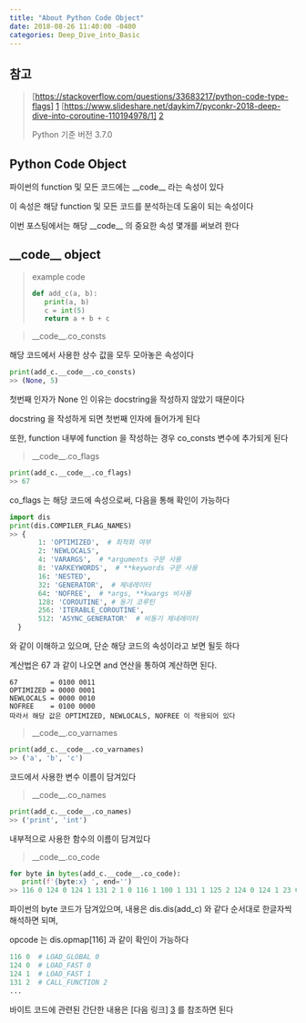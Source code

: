 ```yaml
---
title: "About Python Code Object"
date: 2018-08-26 11:40:00 -0400
categories: Deep_Dive_into_Basic
---
```


## 참고
> [https://stackoverflow.com/questions/33683217/python-code-type-flags] [1]
> [https://www.slideshare.net/daykim7/pyconkr-2018-deep-dive-into-coroutine-110194978/1] [2]
> 
> Python 기준 버전 3.7.0

## Python Code Object
파이썬의 function 및 모든 코드에는 \_\_code__ 라는 속성이 있다

이 속성은 해당 function 및 모든 코드를 분석하는데 도움이 되는 속성이다

이번 포스팅에서는 해당 \_\_code__ 의 중요한 속성 몇개를 써보려 한다

## \_\_code__ object

> example code
> ```python
> def add_c(a, b):
>    print(a, b)
>    c = int(5)
>    return a + b + c
> ```



> \_\_code__.co_consts


해당 코드에서 사용한 상수 값을 모두 모아놓은 속성이다

```python
print(add_c.__code__.co_consts)
>> (None, 5)
```

첫번째 인자가 None 인 이유는 docstring을 작성하지 않았기 때문이다

docstring 을 작성하게 되면 첫번째 인자에 들어가게 된다

또한, function 내부에 function 을 작성하는 경우 co_consts 변수에 추가되게 된다


> \_\_code__.co_flags

```python
print(add_c.__code__.co_flags)
>> 67
```
co_flags 는 해당 코드에 속성으로써, 다음을 통해 확인이 가능하다
```python
import dis
print(dis.COMPILER_FLAG_NAMES)
>> {
       1: 'OPTIMIZED',  # 최적화 여부 
       2: 'NEWLOCALS', 
       4: 'VARARGS',  # *arguments 구문 사용
       8: 'VARKEYWORDS',  # **keywords 구문 사용
       16: 'NESTED', 
       32: 'GENERATOR',  # 제네레이터
       64: 'NOFREE',  # *args, **kwargs 비사용
       128: 'COROUTINE', # 동기 코루틴
       256: 'ITERABLE_COROUTINE',  
       512: 'ASYNC_GENERATOR'  # 비동기 제네레이터
  }
```
와 같이 이해하고 있으며, 단순 해당 코드의 속성이라고 보면 될듯 하다

계산법은 67 과 같이 나오면 and 연산을 통하여 계산하면 된다.
```
67        = 0100 0011
OPTIMIZED = 0000 0001
NEWLOCALS = 0000 0010
NOFREE    = 0100 0000
따라서 해당 값은 OPTIMIZED, NEWLOCALS, NOFREE 이 적용되어 있다
```

> \_\_code__.co_varnames

```python
print(add_c.__code__.co_varnames)
>> ('a', 'b', 'c')
```
코드에서 사용한 변수 이름이 담겨있다

> \_\_code__.co_names

```python
print(add_c.__code__.co_names)
>> ('print', 'int')
```
내부적으로 사용한 함수의 이름이 담겨있다

> \_\_code__.co_code

```python
for byte in bytes(add_c.__code__.co_code):
   print(f'{byte:x} ', end='')
>> 116 0 124 0 124 1 131 2 1 0 116 1 100 1 131 1 125 2 124 0 124 1 23 0 124 2 23 0 83 0 
```
파이썬의 byte 코드가 담겨있으며, 내용은 dis.dis(add_c) 와 같다
순서대로 한글자씩 해석하면 되며,

opcode 는 dis.opmap[116] 과 같이 확인이 가능하다 
```python
116 0  # LOAD_GLOBAL 0
124 0  # LOAD_FAST 0
124 1  # LOAD_FAST 1
131 2  # CALL_FUNCTION 2
...
```
바이트 코드에 관련된 간단한 내용은 [다음 링크] [3] 를 참조하면 된다


[1]: https://stackoverflow.com/questions/33683217/python-code-type-flags
[2]: https://www.slideshare.net/daykim7/pyconkr-2018-deep-dive-into-coroutine-110194978/1
[3]: /deep_dive_into_basic/Python-Byte-codes